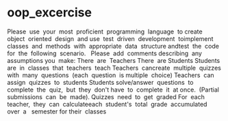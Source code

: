 # oop_excercise

Please​ ​ use​ ​ your​ ​ most​ ​ proficient​ ​ programming​ ​ language​ ​ to​ ​ create​ ​ object​ ​ oriented​ ​ design​ ​ and
use​ ​ test​ ​ driven​ ​ development​ ​ to​ ​ implement​ ​ classes​ ​ and​ ​ methods​ ​ with​ ​ appropriate​ ​ data​ ​ structure
and​ ​ test​ ​ the​ ​ code​ ​ for​ ​ the​ ​ following​ ​ scenario.​ ​ ​ Please​ ​ add​ ​ comments​ ​ describing​ ​ any​ ​ assumptions
you​ ​ make:
There​ ​ are​ ​ Teachers
There​ ​ are​ ​ Students
Students​ ​ are​ ​ in​ ​ classes​ ​ that​ ​ teachers​ ​ teach
Teachers​ ​ can​ ​ create​ ​ multiple​ ​ quizzes​ ​ with​ ​ many​ ​ questions​ ​ (each​ ​ question​ ​ is​ ​ multiple​ ​ choice)
Teachers​ ​ can​ ​ assign​ ​ quizzes​ ​ to​ ​ students
Students​ ​ solve/answer​ ​ questions​ ​ to​ ​ complete​ ​ the​ ​ quiz,​ ​ but​ ​ they​ ​ don't​ ​ have​ ​ to​ ​ complete​ ​ it​ ​ at
once.​ ​ (Partial​ ​ submissions​ ​ can​ ​ be​ ​ made).
Quizzes​ ​ need​ ​ to​ ​ get​ ​ graded
For​ ​ each​ ​ teacher,​ ​ they​ ​ can​ ​ calculate​ ​ each​ ​ student's​ ​ total​ ​ grade​ ​ accumulated​ ​ over​ ​ a ​ ​ semester
for​ ​ their​ ​ classes
